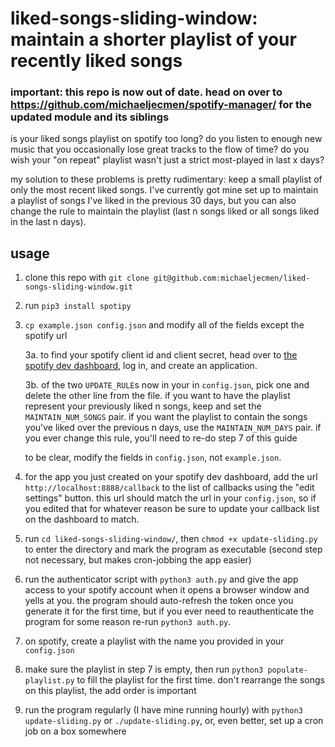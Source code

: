 # liked-songs-sliding-window: maintain a shorter playlist of your recently liked songs 

### important: this repo is now out of date. head on over to https://github.com/michaeljecmen/spotify-manager/ for the updated module and its siblings

is your liked songs playlist on spotify too long? do you listen to enough new music that you occasionally lose great tracks to the flow of time? do you wish your "on repeat" playlist wasn't just a strict most-played in last x days?

my solution to these problems is pretty rudimentary: keep a small playlist of only the most recent liked songs. I've currently got mine set up to maintain a playlist of songs I've liked in the previous 30 days, but you can also change the rule to maintain the playlist (last n songs liked or all songs liked in the last n days).

## usage
1. clone this repo with ```git clone git@github.com:michaeljecmen/liked-songs-sliding-window.git```
2. run ```pip3 install spotipy```
3.  ```cp example.json config.json``` and modify all of the fields except the spotify url
        
    3a. to find your spotify client id and client secret, head over to [the spotify dev dashboard](https://developer.spotify.com/dashboard/), log in, and create an application. 

    3b. of the two ```UPDATE_RULE```s now in your in ```config.json```, pick one and delete the other line from the file. if you want to have the playlist represent your previously liked n songs, keep and set the ```MAINTAIN_NUM_SONGS``` pair. if you want the playlist to contain the songs you've liked over the previous n days, use the ```MAINTAIN_NUM_DAYS``` pair. if you ever change this rule, you'll need to re-do step 7 of this guide
    
    to be clear, modify the fields in ```config.json```, not ```example.json```.
4. for the app you just created on your spotify dev dashboard, add the url ```http://localhost:8888/callback``` to the list of callbacks using the "edit settings" button. this url should match the url in your ```config.json```, so if you edited that for whatever reason be sure to update your callback list on the dashboard to match.
5. run ```cd liked-songs-sliding-window/```, then ```chmod +x update-sliding.py``` to enter the directory and mark the program as executable (second step not necessary, but makes cron-jobbing the app easier)
6. run the authenticator script with ```python3 auth.py``` and give the app access to your spotify account when it opens a browser window and yells at you. the program should auto-refresh the token once you generate it for the first time, but if you ever need to reauthenticate the program for some reason re-run ```python3 auth.py```.
7. on spotify, create a playlist with the name you provided in your ```config.json```
8. make sure the playlist in step 7 is empty, then run ```python3 populate-playlist.py``` to fill the playlist for the first time. don't rearrange the songs on this playlist, the add order is important
9. run the program regularly (I have mine running hourly) with ```python3 update-sliding.py``` or ```./update-sliding.py```, or, even better, set up a cron job on a box somewhere
